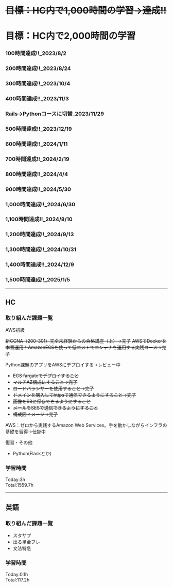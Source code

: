 # ~~目標：HC内で1,000時間の学習→達成!!~~
# 目標：HC内で2,000時間の学習
### 100時間達成!!_2023/8/2
### 200時間達成!!_2023/8/24
### 300時間達成!!_2023/10/4
### 400時間達成!!_2023/11/3
### Rails→Pythonコースに切替_2023/11/29
### 500時間達成!!_2023/12/19
### 600時間達成!!_2024/1/11
### 700時間達成!!_2024/2/19
### 800時間達成!!_2024/4/4
### 900時間達成!!_2024/5/30
### 1,000時間達成!!_2024/6/30
### 1,100時間達成!!_2024/8/10
### 1,200時間達成!!_2024/9/13
### 1,300時間達成!!_2024/10/31
### 1,400時間達成!!_2024/12/9
### 1,500時間達成!!_2025/1/5

------------------------------------------
## HC
### 取り組んだ課題一覧
AWS初級

~~新CCNA（200-301）完全未経験からの合格講座（上）→完了~~
~~AWSでDockerを本番運用！AmazonECSを使って低コストでコンテナを運用する実践コース→完了~~

Python課題のアプリをAWSにデプロイする→レビュー中
- ~~ECS fargateでデプロイすること~~
- ~~マルチAZ構成にすること→完了~~
- ~~ロードバランサーを使用すること→完了~~
- ~~ドメインを購入してhttpsで通信できるようにすること→完了~~
- ~~画像をS3に保存できるようにすること~~
- ~~メールをSESで送信できるようにすること~~
- ~~構成図イメージ→完了~~

AWS：ゼロから実践するAmazon Web Services。手を動かしながらインフラの基礎を習得→仕掛中

復習・その他
- Python(Flaskとか)

### 学習時間
Today:3h<br>
Total:1559.7h

------------------------------------------
## 英語
### 取り組んだ課題一覧
- スタサプ
- 出る単金フレ
- 文法特急

### 学習時間
Today:0.1h<br>
Total:117.2h
